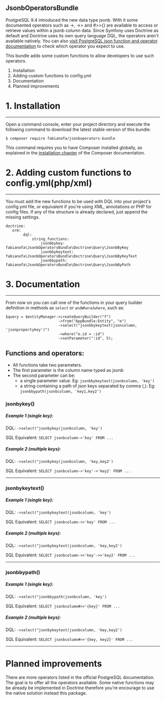 JsonbOperatorsBundle
----

PostgreSQL 9.4 introduced the new data type jsonb. With it some documented operators such as ->, ->> and #>>{} are available to access or retrieve values within a jsonb column data. Since Symfony uses Doctrine as default and Doctrine uses its own query language DQL, the operators aren't available natively. You can also [visit PostgreSQL json function and operator documentation](https://www.postgresql.org/docs/current/static/functions-json.html) to check which operator you expect to use.

This bundle adds some custom functions to allow developers to use such operators.

1. Installation
2. Adding custom functions to config.yml
3. Documentation
4. Planned improvements


# 1. Installation
---------------------------

Open a command console, enter your project directory and execute the
following command to download the latest stable version of this bundle:

```console
$ composer require fabianofa/jsonboperators-bundle
```

This command requires you to have Composer installed globally, as explained
in the [installation chapter](https://getcomposer.org/doc/00-intro.md)
of the Composer documentation.

# 2. Adding custom functions to config.yml(php/xml)
-------------------------
You must add the new functions to be used with DQL into your project's config.yml file, or equivalent if you're using XML, annotations or PHP for config files. If any of the structure is already declared, just append the missing settings.

```
doctrine:
   orm:
        dql:
            string_functions:
                jsonbbykey: fabianofa\JsonbOperatorsBundle\Doctrine\Query\JsonbByKey
                jsonbbykeytext: fabianofa\JsonbOperatorsBundle\Doctrine\Query\JsonbByKeyText
                jsonbbypath: fabianofa\JsonbOperatorsBundle\Doctrine\Query\JsonbByPath
```

# 3. Documentation
-------------------------

From now on you can call one of the functions in your query builder definition in methods as `select` or `andWhere`/`where`, such as:

```
$query = $entityManager->createQueryBuilder("f")
                        ->from("AppBundle:Entity", "e")
                        ->select("jsonbbykeytext(jsoncolumn, 'jsonpropertykey')")
                        ->where("e.id = :id")
                        ->setParameter(":id", 5);
```

## Functions and operators:

* All functions take two parameters.
* The first parameter is the column name typed as jsonb
* The second parameter can be:
  * a single parameter value. Eg: `jsonbbykeytext(jsonbcolumn, 'key')`
  * a string containing a path of json keys separated by comma (,): Eg: `jsonbbypath(jsonbcolumn, 'key1,key2')`


### jsonbykey()

  ##### Example 1 (single key):

  DQL: `->select("jsonbykey(jsonbcolumn, 'key')`

  SQL Equivalent: `SELECT jsonbcolumn->'key' FROM ...`

  ##### Example 2 (multiple keys):

  DQL: `->select("jsonbykey(jsonbcolumn, 'key,key2')`

  SQL Equivalent: `SELECT jsonbcolumn->'key'->'key2' FROM ...`

---

### jsonbykeytext()

  ##### Example 1 (single key):

  DQL: `->select("jsonbykeytext(jsonbcolumn, 'key')`

  SQL Equivalent: `SELECT jsonbcolumn->>'key' FROM ...`

  ##### Example 2 (multiple keys):

  DQL: `->select("jsonbykeytext(jsonbcolumn, 'key,key2')`

  SQL Equivalent: `SELECT jsonbcolumn->>'key'->>'key2' FROM ...`

---

### jsonbbypath()

  ##### Example 1 (single key):

  DQL: `->select("jsonbbypath(jsonbcolumn, 'key')`

  SQL Equivalent: `SELECT jsonbcolumn#>>'{key}' FROM ...`

  ##### Example 2 (multiple keys):

  DQL: `->select("jsonbykeytext(jsonbcolumn, 'key,key2')`

  SQL Equivalent: `SELECT jsonbcolumn#>>'{key, key2}' FROM ...`

---

# Planned improvements
There are more operators listed in the official PostgreSQL documentation. The goal is to offer all the operators available. Some native functions may be already be implemented in Doctrine therefore you're encourage to use the native solution instead this package.